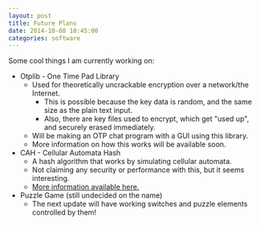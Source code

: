 ```yaml
---
layout: post
title: Future Plans
date: 2014-10-08 10:45:00
categories: software
---
```


Some cool things I am currently working on:

* Otplib - One Time Pad Library
  * Used for theoretically uncrackable encryption over a network/the Internet.
    * This is possible because the key data is random, and the same size as the plain text input.
    * Also, there are key files used to encrypt, which get "used up", and securely erased immediately.
  * Will be making an OTP chat program with a GUI using this library.
  * More information on how this works will be available soon.
* CAH - Cellular Automata Hash
  * A hash algorithm that works by simulating cellular automata.
  * Not claiming any security or performance with this, but it seems interesting.
  * [More information available here.](https://github.com/ayebear/CAH)
* Puzzle Game (still undecided on the name)
  * The next update will have working switches and puzzle elements controlled by them!
